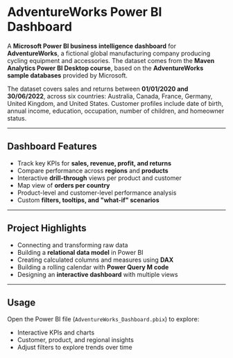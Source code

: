 # AdventureWorks Power BI Dashboard

A **Microsoft Power BI business intelligence dashboard** for **AdventureWorks**, a fictional global manufacturing company producing cycling equipment and accessories. The dataset comes from the **Maven Analytics Power BI Desktop course**, based on the **AdventureWorks sample databases** provided by Microsoft.  

The dataset covers sales and returns between **01/01/2020 and 30/06/2022**, across six countries: Australia, Canada, France, Germany, United Kingdom, and United States. Customer profiles include date of birth, annual income, education, occupation, number of children, and homeowner status.  

---

## **Dashboard Features**
- Track key KPIs for **sales, revenue, profit, and returns**  
- Compare performance across **regions** and **products**  
- Interactive **drill-through** views per product and customer  
- Map view of **orders per country**  
- Product-level and customer-level performance analysis  
- Custom **filters, tooltips, and "what-if" scenarios**  

---

## **Project Highlights**
- Connecting and transforming raw data  
- Building a **relational data model** in Power BI  
- Creating calculated columns and measures using **DAX**  
- Building a rolling calendar with **Power Query M code**  
- Designing an **interactive dashboard** with multiple views  

---

## **Usage**
Open the Power BI file (`AdventureWorks_Dashboard.pbix`) to explore:  
- Interactive KPIs and charts  
- Customer, product, and regional insights  
- Adjust filters to explore trends over time  
